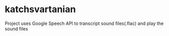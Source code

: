 # katchsvartanian
Project uses Google Speech API to transcript sound files(.flac) and play the sound files
